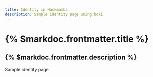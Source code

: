 ```yaml
---
title: Identity in Hackmamba
description: Sample identity page using boki
---
```


# {% $markdoc.frontmatter.title %}

## {% $markdoc.frontmatter.description %}

Sample identity page
